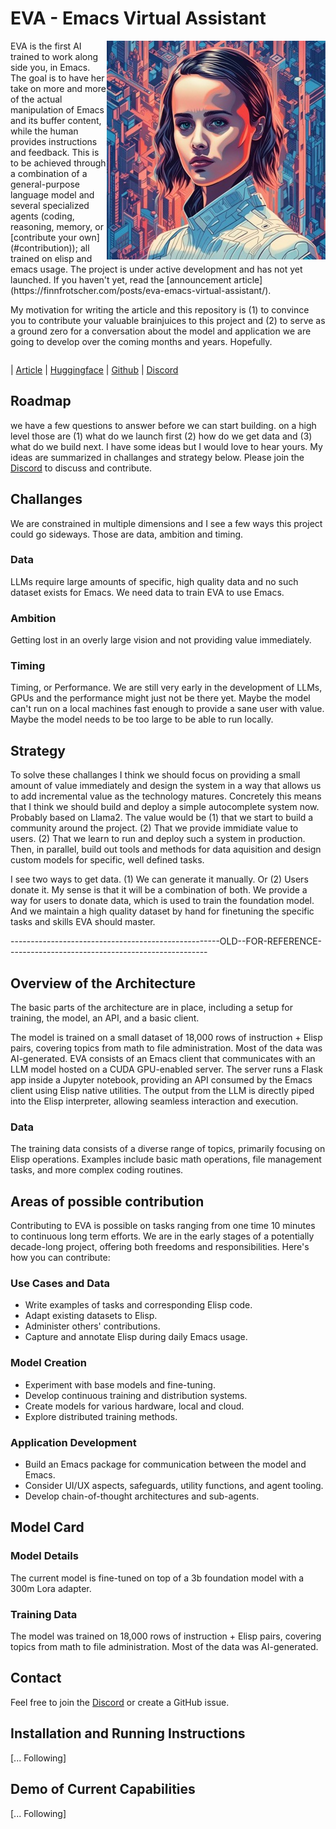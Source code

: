 # EVA - Emacs Virtual Assistant
<img src="assets/EVA-350.jpg" align="right" />
EVA is the first AI trained to work along side you, in Emacs.
The goal is to have her take on more and more of the actual manipulation of Emacs and its buffer content, while the human provides instructions and feedback. <!-- The goal is to have you converse and reason with her, while she takes on execution.  -->
This is to be achieved through a combination of a general-purpose language model and several specialized agents (coding, reasoning, memory, or [contribute your own](#contribution)); all trained on elisp and emacs usage.
The project is under active development and has not yet launched. If you haven't yet, read the [announcement article](https://finnfrotscher.com/posts/eva-emacs-virtual-assistant/).

My motivation for writing the article and this repository is (1) to convince you to contribute your valuable brainjuices to this project and (2) to serve as a ground zero for a conversation about the model and application we are going to develop over the coming months and years. Hopefully.

<div style="clear: both;"></div>

| [Article](https://finnfrotscher.com/posts/eva-emacs-virtual-assistant/)
| [Huggingface](https://huggingface.co/lazerjesus/eva) 
| [Github](https://github.com/lazerjesus/eva) 
| [Discord](https://discord.gg/9Uxn45ADJs)

## Roadmap
we have a few questions to answer before we can start building.
on a high level those are (1) what do we launch first (2) how do we get data and (3) what do we build next.
I have some ideas but I would love to hear yours. My ideas are summarized in challanges and strategy below. Please join the [Discord](https://discord.gg/9Uxn45ADJs) to discuss and contribute.

## Challanges
We are constrained in multiple dimensions and I see a few ways this project could go sideways. Those are data, ambition and timing. 

### Data
LLMs require large amounts of specific, high quality data and no such dataset exists for Emacs. We need data to train EVA to use Emacs. 

### Ambition
Getting lost in an overly large vision and not providing value immediately.

### Timing
Timing, or Performance. We are still very early in the development of LLMs, GPUs and the performance might just not be there yet. Maybe the model can't run on a local machines fast enough to provide a sane user with value. Maybe the model needs to be too large to be able to run locally. 

## Strategy
To solve these challanges I think we should focus on providing a small amount of value immediately and design the system in a way that allows us to add incremental value as the technology matures. Concretely this means that I think we should build and deploy a simple autocomplete system now. Probably based on Llama2. The value would be (1) that we start to build a community around the project. (2) That we provide immidiate value to users. (2) That we learn to run and deploy such a system in production. Then, in parallel, build out tools and methods for data aquisition and design custom models for specific, well defined tasks.

I see two ways to get data. (1) We can generate it manually. Or (2) Users donate it. My sense is that it will be a combination of both. We provide a way for users to donate data, which is used to train the foundation model. And we maintain a high quality dataset by hand for finetuning the specific tasks and skills EVA should master.



----------------------------------------------------OLD--FOR-REFERENCE--------------------------------------------------
## Overview of the Architecture
The basic parts of the architecture are in place, including a setup for training, the model, an API, and a basic client.

The model is trained on a small dataset of 18,000 rows of instruction + Elisp pairs, covering topics from math to file administration. Most of the data was AI-generated.
EVA consists of an Emacs client that communicates with an LLM model hosted on a CUDA GPU-enabled server. The server runs a Flask app inside a Jupyter notebook, providing an API consumed by the Emacs client using Elisp native utilities. The output from the LLM is directly piped into the Elisp interpreter, allowing seamless interaction and execution.

### Data
The training data consists of a diverse range of topics, primarily focusing on Elisp operations. Examples include basic math operations, file management tasks, and more complex coding routines.

## Areas of possible contribution
Contributing to EVA is possible on tasks ranging from one time 10 minutes to continuous long term efforts. 
We are in the early stages of a potentially decade-long project, offering both freedoms and responsibilities. Here's how you can contribute:

### Use Cases and Data
-   Write examples of tasks and corresponding Elisp code.
-   Adapt existing datasets to Elisp.
-   Administer others' contributions.
-   Capture and annotate Elisp during daily Emacs usage.

### Model Creation
-   Experiment with base models and fine-tuning.
-   Develop continuous training and distribution systems.
-   Create models for various hardware, local and cloud.
-   Explore distributed training methods.

### Application Development
-   Build an Emacs package for communication between the model and Emacs.
-   Consider UI/UX aspects, safeguards, utility functions, and agent tooling.
-   Develop chain-of-thought architectures and sub-agents.


## Model Card
### Model Details
The current model is fine-tuned on top of a 3b foundation model with a 300m Lora adapter.

### Training Data
The model was trained on 18,000 rows of instruction + Elisp pairs, covering topics from math to file administration. Most of the data was AI-generated.


## Contact
Feel free to join the [Discord](https://discord.gg/9Uxn45ADJs) or create a GitHub issue.

## Installation and Running Instructions
[... Following]

## Demo of Current Capabilities
[... Following]



